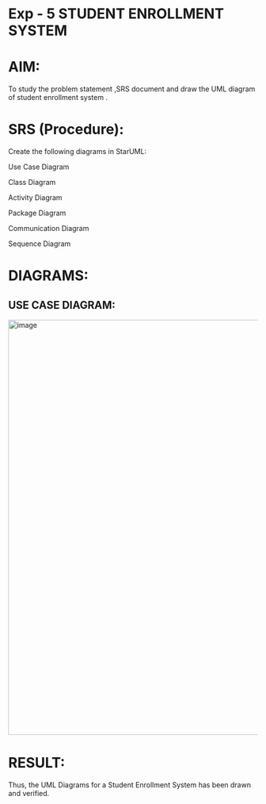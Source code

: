 # Exp - 5 STUDENT ENROLLMENT SYSTEM

# AIM:

To study the problem statement ,SRS document and draw the UML diagram of student enrollment system .

# SRS (Procedure):
Create the following diagrams in StarUML:

Use Case Diagram

Class Diagram

Activity Diagram

Package Diagram

Communication Diagram

Sequence Diagram

# DIAGRAMS:

## USE CASE DIAGRAM:

<img width="1042" height="837" alt="image" src="https://github.com/user-attachments/assets/5384bf0b-fb95-4abe-8fd1-ed64a0f4499f" />


# RESULT:
Thus, the UML Diagrams for a Student Enrollment System has been drawn and verified.

